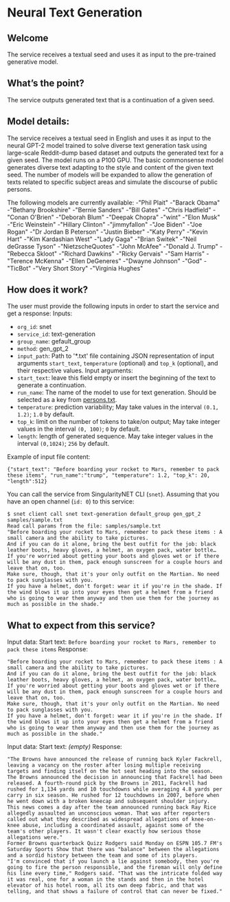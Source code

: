 # Neural Text Generation
## Welcome
The service receives a textual seed and uses it as input to the pre-trained generative model.
## What’s the point?
The service outputs generated text that is a continuation of a given seed.
## Model details:
The service receives a textual seed in English and uses it as input to the neural GPT-2 model trained to solve diverse text generation task using large-scale Reddit-dump based dataset and outputs the generated text for a given seed. The model runs on a P100 GPU. The basic commonsense model generates diverse text adapting to the style and content of the given text seed. The number of models will be expanded to allow the generation of texts related to specific subject areas and simulate the discourse of public persons. 

The following models are currently available:
-"Phil Plait"
-"Barack Obama"
-"Bethany Brookshire"
-"Bernie Sanders"
-"Bill Gates"
-"Chris Hadfield"
-"Conan O'Brien"
-"Deborah Blum"
-"Deepak Chopra"
-"wint"
-"Elon Musk"
-"Eric Weinstein"
-"Hillary Clinton"
-"jimmyfallon"
-"Joe Biden"
-"Joe Rogan"
-"Dr Jordan B Peterson"
-"Justin Bieber"
-"Katy Perry"
-"Kevin Hart"
-"Kim Kardashian West"
-"Lady Gaga"
-"Brian Switek"
-"Neil deGrasse Tyson"
-"NietzscheQuotes"
-"John McAfee"
-"Donald J. Trump"
-"Rebecca Skloot"
-"Richard Dawkins"
-"Ricky Gervais"
-"Sam Harris"
-"Terence McKenna"
-"Ellen DeGeneres"
-"Dwayne Johnson"
-"God"
-"TicBot"
-"Very Short Story"
-"Virginia Hughes"
## How does it work?
The user must provide the following inputs in order to start the service and get a response:
Inputs:
 -   `org_id`: snet
 -   `service_id`: text-generation
 -   `group_name`: gefault_group
 -   `method`: gen_gpt_2
 -   `input_path`: Path to '\*.txt' file containing JSON representation of input arguments `start_text`, `temperature` (optional) and `top_k` (optional), and their respective values.
Input arguments:
 -   `start_text`: leave this field empty or insert the beginning of the text to generate a continuation.
 -   `run_name`: The name of the model to use for text generation. Should be selected as a key from [persons.txt](https://github.com/iktina/neural-text-generation/blob/master/persons.txt).
 -   `temperature`: prediction variability; May take values in the interval `(0.1, 1.2)`; `1.0` by default.
 -   `top_k`: limit on the number of tokens to take/on output; May take integer values in the interval `(0, 100)`; `0` by default.
 -   `length`: length of generated sequence. May take integer values in the interval `(0,1024)`; `256` by default.
 
Example of input file content:
```
{"start_text": "Before boarding your rocket to Mars, remember to pack these items", "run_name":"trump", "temperature": 1.2, "top_k": 20, "length":512}
```
You can call the service from SingularityNET CLI (`snet`).
Assuming that you have an open channel (`id: 0`) to this service:
```
$ snet client call snet text-generation default_group gen_gpt_2 samples/sample.txt
Read call params from the file: samples/sample.txt
"Before boarding your rocket to Mars, remember to pack these items : A small camera and the ability to take pictures. 
And if you can do it alone, bring the best outfit for the job: black leather boots, heavy gloves, a helmet, an oxygen pack, water bottle… 
If you're worried about getting your boots and gloves wet or if there will be any dust in them, pack enough sunscreen for a couple hours and leave that on, too. 
Make sure, though, that it's your only outfit on the Martian. No need to pack sunglasses with you. 
If you have a helmet, don't forget: wear it if you're in the shade. If the wind blows it up into your eyes then get a helmet from a friend who is going to wear them anyway and then use them for the journey as much as possible in the shade."
```
## What to expect from this service?
Input data:
Start text:  `Before boarding your rocket to Mars, remember to pack these items`
Response:
```
"Before boarding your rocket to Mars, remember to pack these items : A small camera and the ability to take pictures. 
And if you can do it alone, bring the best outfit for the job: black leather boots, heavy gloves, a helmet, an oxygen pack, water bottle… 
If you're worried about getting your boots and gloves wet or if there will be any dust in them, pack enough sunscreen for a couple hours and leave that on, too. 
Make sure, though, that it's your only outfit on the Martian. No need to pack sunglasses with you. 
If you have a helmet, don't forget: wear it if you're in the shade. If the wind blows it up into your eyes then get a helmet from a friend who is going to wear them anyway and then use them for the journey as much as possible in the shade."
```
Input data:
Start text:  *(empty)*
Response:
```
"The Browns have announced the release of running back Kyler Fackrell, leaving a vacancy on the roster after losing multiple receiving targets and finding itself on the hot seat heading into the season.
The Browns announced the decision in announcing that Fackrell had been released. A fourth-round pick by the Browns in 2011, Fackrell had rushed for 1,134 yards and 10 touchdowns while averaging 4.8 yards per carry in six season. He rushed for 12 touchdowns in 2007, before when he went down with a broken kneecap and subsequent shoulder injury.
This news comes a day after the team announced running back Ray Rice allegedly assaulted an unconscious woman. That was after reporters called out what they described as widespread allegations of knee-on-knee abuse, including a coordinated assault, against some of the team's other players. It wasn't clear exactly how serious those allegations were."
Former Browns quarterback Quizz Rodgers said Monday on ESPN 105.7 FM's Saturday Sports Show that there was "balance" between the allegations and a sordid history between the team and some of its players.
"I'm convinced that if you launch a lie against somebody, then you're going to fire the person responsible, and the fireman will only define his line every time," Rodgers said. "That was the intricate folded way it was real, one for a woman in the stands and then in the hotel elevator of his hotel room, all its own deep fabric, and that was telling, and that shows a failure of control that can never be fixed."
